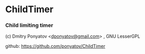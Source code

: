 # ChildTimer
### Child limiting timer

(c) Dmitry Ponyatov <<dponyatov@gmail.com>> , GNU LesserGPL

github: https://github.com/ponyatov/ChildTimer

